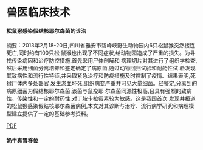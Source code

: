 # 兽医临床技术





#### 松鼠猴感染假结核耶尔森菌的诊治
摘要：2013年2月18-20日,四川省雅安市碧峰峡野生动物园内6只松鼠猴突然接连死亡,同时约有100只松 鼠猴也出现了不同症状,给动物园造成了严重的损失。为寻找传染病因和治疗防控措施,首先采用尸体剖解和 病理切片对其进行了组织学检查,然后采用细菌分离培养和鉴定确定了病原菌,通过动物回归试验和耐药性试 验发现其致病性和流行性特征,并采取紧急治疗和防疫措施及时控制了疫情。结果表明,死猴尸体内多处器官 发生淤血坏死,组织病变严重并可见大量细菌。经鉴定,分离到的病原细菌为假结核耶尔森菌,该菌与鼠疫耶 尔森菌同源性极高,且具有强烈的致病性、传染性和一定的耐药性,对丁胺卡拉霉素较为敏感。这是我国首次 发现并报道的松鼠猴感染假结核耶尔森菌病例,本文对其诊断与治疗、流行病学研究和病理模型建立提供了一定的基础参考资料。

[PDF](松鼠猴感染假结核耶尔森菌的诊治.pdf)


#### 奶牛真胃移位

